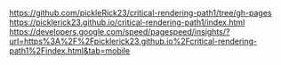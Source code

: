 https://github.com/pickleRick23/critical-rendering-path1/tree/gh-pages
https://picklerick23.github.io/critical-rendering-path1/index.html
https://developers.google.com/speed/pagespeed/insights/?url=https%3A%2F%2Fpicklerick23.github.io%2Fcritical-rendering-path1%2Findex.html&tab=mobile
